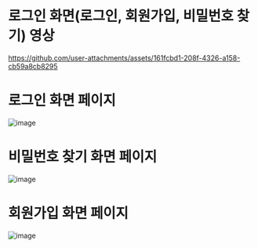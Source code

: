 # 로그인 화면(로그인, 회원가입, 비밀번호 찾기) 영상

https://github.com/user-attachments/assets/161fcbd1-208f-4326-a158-cb59a8cb8295

# 로그인 화면 페이지
![image](https://github.com/user-attachments/assets/9c1ccb5b-92fb-4337-95a3-81af0bb6b0d5)

# 비밀번호 찾기 화면 페이지
![image](https://github.com/user-attachments/assets/974257a4-1397-48db-aac6-910d4755070f)

# 회원가입 화면 페이지
![image](https://github.com/user-attachments/assets/464f3a4a-9792-4d64-bd5f-6077a2d432a9)
